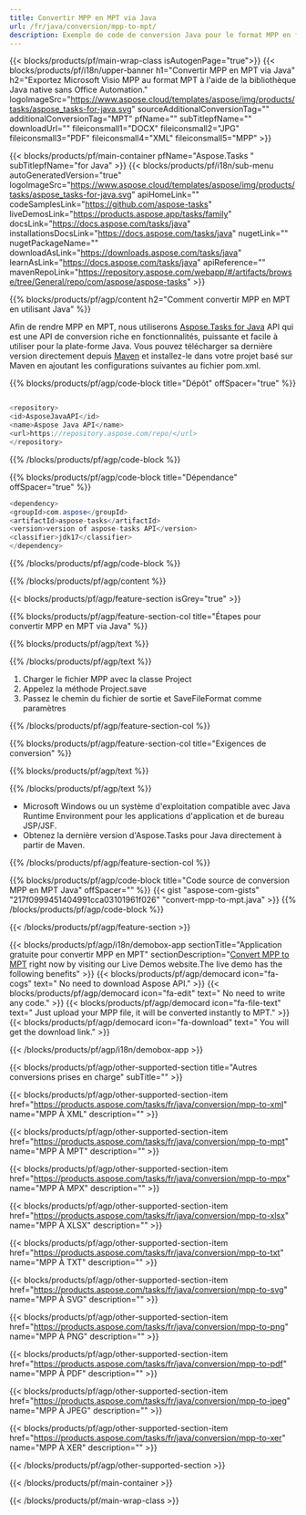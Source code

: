```yaml
---
title: Convertir MPP en MPT via Java 
url: /fr/java/conversion/mpp-to-mpt/ 
description: Exemple de code de conversion Java pour le format MPP en fichier MPT. Utilisez cet exemple de code pour convertir MPP en MPT dans n'importe quelle application Java Web ou de bureau.
---
```


{{< blocks/products/pf/main-wrap-class isAutogenPage="true">}}
{{< blocks/products/pf/i18n/upper-banner h1="Convertir MPP en MPT via Java" h2="Exportez Microsoft Visio MPP au format MPT à l'aide de la bibliothèque Java native sans Office Automation." logoImageSrc="https://www.aspose.cloud/templates/aspose/img/products/tasks/aspose_tasks-for-java.svg" sourceAdditionalConversionTag="" additionalConversionTag="MPT" pfName="" subTitlepfName="" downloadUrl="" fileiconsmall1="DOCX" fileiconsmall2="JPG" fileiconsmall3="PDF" fileiconsmall4="XML" fileiconsmall5="MPP" >}}

{{< blocks/products/pf/main-container pfName="Aspose.Tasks " subTitlepfName="for Java" >}}
{{< blocks/products/pf/i18n/sub-menu autoGeneratedVersion="true" logoImageSrc="https://www.aspose.cloud/templates/aspose/img/products/tasks/aspose_tasks-for-java.svg" apiHomeLink="" codeSamplesLink="https://github.com/aspose-tasks" liveDemosLink="https://products.aspose.app/tasks/family" docsLink="https://docs.aspose.com/tasks/java" installationsDocsLink="https://docs.aspose.com/tasks/java" nugetLink="" nugetPackageName="" downloadAsLink="https://downloads.aspose.com/tasks/java" learnAsLink="https://docs.aspose.com/tasks/java" apiReference="" mavenRepoLink="https://repository.aspose.com/webapp/#/artifacts/browse/tree/General/repo/com/aspose/aspose-tasks" >}}

{{% blocks/products/pf/agp/content h2="Comment convertir MPP en MPT en utilisant Java" %}}

Afin de rendre MPP en MPT, nous utiliserons
 [Aspose.Tasks for Java](https://products.aspose.com/tasks/java)
 API qui est une API de conversion riche en fonctionnalités, puissante et facile à utiliser pour la plate-forme Java. Vous pouvez télécharger sa dernière version directement depuis
 [Maven](https://repository.aspose.com/webapp/#/artifacts/browse/tree/General/repo/com/aspose/aspose-tasks)
 et installez-le dans votre projet basé sur Maven en ajoutant les configurations suivantes au fichier pom.xml.

{{% blocks/products/pf/agp/code-block title="Dépôt" offSpacer="true" %}}

```cs

<repository>
<id>AsposeJavaAPI</id>
<name>Aspose Java API</name>
<url>https://repository.aspose.com/repo/</url>
</repository>

```

{{% /blocks/products/pf/agp/code-block %}}

{{% blocks/products/pf/agp/code-block title="Dépendance" offSpacer="true" %}}

```cs
<dependency>
<groupId>com.aspose</groupId>
<artifactId>aspose-tasks</artifactId>
<version>version of aspose-tasks API</version>
<classifier>jdk17</classifier>
</dependency>

```

{{% /blocks/products/pf/agp/code-block %}}

{{% /blocks/products/pf/agp/content %}}

{{< blocks/products/pf/agp/feature-section isGrey="true" >}}

{{% blocks/products/pf/agp/feature-section-col title="Étapes pour convertir MPP en MPT via Java" %}}

{{% blocks/products/pf/agp/text %}}

{{% /blocks/products/pf/agp/text %}}

1. Charger le fichier MPP avec la classe Project
1. Appelez la méthode Project.save
1. Passez le chemin du fichier de sortie et SaveFileFormat comme paramètres

{{% /blocks/products/pf/agp/feature-section-col %}}

{{% blocks/products/pf/agp/feature-section-col title="Exigences de conversion" %}}

{{% blocks/products/pf/agp/text %}}

{{% /blocks/products/pf/agp/text %}}

- Microsoft Windows ou un système d'exploitation compatible avec Java Runtime Environment pour les applications d'application et de bureau JSP/JSF.
- Obtenez la dernière version d'Aspose.Tasks pour Java directement à partir de Maven.

{{% /blocks/products/pf/agp/feature-section-col %}}

{{% blocks/products/pf/agp/code-block title="Code source de conversion MPP en MPT Java" offSpacer="" %}}
{{< gist "aspose-com-gists" "217f0999451404991cca03101961f026" "convert-mpp-to-mpt.java" >}}
{{% /blocks/products/pf/agp/code-block %}}

{{< /blocks/products/pf/agp/feature-section >}}

<!-- aboutfile Starts -->

{{< blocks/products/pf/agp/i18n/demobox-app sectionTitle="Application gratuite pour convertir MPP en MPT" sectionDescription="[Convert MPP to MPT](https://products.aspose.app/tasks/conversion/mpp-to-mpt) right now by visiting our Live Demos website.The live demo has the following benefits" >}}
        {{< blocks/products/pf/agp/democard icon="fa-cogs" text=" No need to download Aspose API." >}}
        {{< blocks/products/pf/agp/democard icon="fa-edit" text=" No need to write any code." >}}
        {{< blocks/products/pf/agp/democard icon="fa-file-text" text=" Just upload your MPP file, it will be converted instantly to MPT." >}}
        {{< blocks/products/pf/agp/democard icon="fa-download" text=" You will get the download link." >}}

{{< /blocks/products/pf/agp/i18n/demobox-app >}}

<!-- aboutfile Ends -->

{{< blocks/products/pf/agp/other-supported-section title="Autres conversions prises en charge" subTitle="" >}}

{{< blocks/products/pf/agp/other-supported-section-item href="https://products.aspose.com/tasks/fr/java/conversion/mpp-to-xml" name="MPP À XML" description="" >}}

{{< blocks/products/pf/agp/other-supported-section-item href="https://products.aspose.com/tasks/fr/java/conversion/mpp-to-mpt" name="MPP À MPT" description="" >}}

{{< blocks/products/pf/agp/other-supported-section-item href="https://products.aspose.com/tasks/fr/java/conversion/mpp-to-mpx" name="MPP À MPX" description="" >}}

{{< blocks/products/pf/agp/other-supported-section-item href="https://products.aspose.com/tasks/fr/java/conversion/mpp-to-xlsx" name="MPP À XLSX" description="" >}}

{{< blocks/products/pf/agp/other-supported-section-item href="https://products.aspose.com/tasks/fr/java/conversion/mpp-to-txt" name="MPP À TXT" description="" >}}

{{< blocks/products/pf/agp/other-supported-section-item href="https://products.aspose.com/tasks/fr/java/conversion/mpp-to-svg" name="MPP À SVG" description="" >}}

{{< blocks/products/pf/agp/other-supported-section-item href="https://products.aspose.com/tasks/fr/java/conversion/mpp-to-png" name="MPP À PNG" description="" >}}

{{< blocks/products/pf/agp/other-supported-section-item href="https://products.aspose.com/tasks/fr/java/conversion/mpp-to-pdf" name="MPP À PDF" description="" >}}

{{< blocks/products/pf/agp/other-supported-section-item href="https://products.aspose.com/tasks/fr/java/conversion/mpp-to-jpeg" name="MPP À JPEG" description="" >}}

{{< blocks/products/pf/agp/other-supported-section-item href="https://products.aspose.com/tasks/fr/java/conversion/mpp-to-xer" name="MPP À XER" description="" >}}



{{< /blocks/products/pf/agp/other-supported-section >}}

{{< /blocks/products/pf/main-container >}}
    
{{< /blocks/products/pf/main-wrap-class >}}